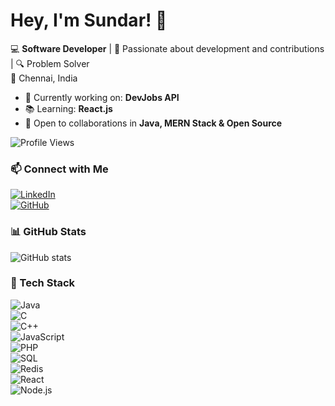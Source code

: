 # Hey, I'm Sundar! 👋
💻 **Software Developer** | 🚀 Passionate about development and contributions | 🔍 Problem Solver  
📍 Chennai, India  

- 🎯 Currently working on: **DevJobs API**
- 📚 Learning: **React.js**
- 🤝 Open to collaborations in **Java, MERN Stack & Open Source**

![Profile Views](https://komarev.com/ghpvc/?username=IamSundarN18&color=blue)  
### 📫 Connect with Me
[![LinkedIn](https://img.shields.io/badge/-LinkedIn-blue?style=flat&logo=linkedin&logoColor=white)](https://linkedin.com/in/sundarn18)  
[![GitHub](https://img.shields.io/badge/-GitHub-333?style=flat&logo=github&logoColor=white)](https://github.com/IamSundarN18)  

### 📊 GitHub Stats
![GitHub stats](https://github-readme-stats.vercel.app/api?username=IamSundarN18&show_icons=true&theme=radical)

### 🚀 Tech Stack
![Java](https://img.shields.io/badge/Java-%23ED8B00.svg?style=flat&logo=java&logoColor=white)  
![C](https://img.shields.io/badge/C-%2300599C.svg?style=flat&logo=c&logoColor=white)  
![C++](https://img.shields.io/badge/C++-%2300599C.svg?style=flat&logo=c%2B%2B&logoColor=white)  
![JavaScript](https://img.shields.io/badge/JavaScript-%23F7DF1E.svg?style=flat&logo=javascript&logoColor=black)  
![PHP](https://img.shields.io/badge/PHP-%23777BB4.svg?style=flat&logo=php&logoColor=white)  
![SQL](https://img.shields.io/badge/SQL-%2307405E.svg?style=flat&logo=mysql&logoColor=white)  
![Redis](https://img.shields.io/badge/Redis-%23DC382D.svg?style=flat&logo=redis&logoColor=white)  
![React](https://img.shields.io/badge/React-%2361DAFB.svg?style=flat&logo=react&logoColor=white)  
![Node.js](https://img.shields.io/badge/Node.js-%23339933.svg?style=flat&logo=node.js&logoColor=white)  



